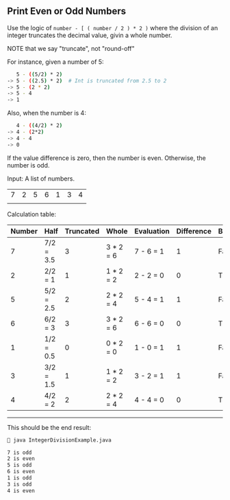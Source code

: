## Print Even or Odd Numbers

Use the logic of `number - [ ( number / 2 ) * 2 )`
where the division of an integer truncates
the decimal value, givin a whole number.

NOTE that we say "truncate", not "round-off" 

For instance, given a number of 5:

```bash
   5 - ((5/2) * 2)
-> 5 - ((2.5) * 2)  # Int is truncated from 2.5 to 2
-> 5 - (2 * 2) 
-> 5 - 4 
-> 1
```

Also, when the number is 4: 

```bash
   4 - ((4/2) * 2)
-> 4 - (2*2) 
-> 4 - 4 
-> 0
```

If the value difference is zero, then the
number is even. Otherwise, the number is odd.

Input: A list of numbers.

|   |   |   |   |   |   |   |
| - | - | - | - | - | - | - |  
| 7 | 2 | 5 | 6 | 1 | 3 | 4 |
|   |   |   |   |   |   |   |

Calculation table:

| Number | Half | Truncated | Whole     | Evaluation | Difference | Boolean | Even/Odd  |
| ------ | ---- | --------- | --------- | ---------- | ---------- | ------- | --------- |
| 7 | 7/2 = 3.5 | 3         | 3 * 2 = 6 | 7 - 6 = 1  | 1          | False   | 7 is odd  |
| 2 | 2/2 = 1   | 1         | 1 * 2 = 2 | 2 - 2 = 0  | 0          | True    | 2 is even |
| 5 | 5/2 = 2.5 | 2         | 2 * 2 = 4 | 5 - 4 = 1  | 1          | False   | 5 is odd  |
| 6 | 6/2 = 3   | 3         | 3 * 2 = 6 | 6 - 6 = 0  | 0          | True    | 6 is even |
| 1 | 1/2 = 0.5 | 0         | 0 * 2 = 0 | 1 - 0 = 1  | 1          | False   | 1 is odd  |
| 3 | 3/2 = 1.5 | 1         | 1 * 2 = 2 | 3 - 2 = 1  | 1          | False   | 3 is odd  |
| 4 | 4/2 = 2   | 2         | 2 * 2 = 4 | 4 - 4 = 0  | 0          | True    | 4 is even |

---

This should be the end result:

```bash
🚀 java IntegerDivisionExample.java 

7 is odd
2 is even
5 is odd
6 is even
1 is odd
3 is odd
4 is even
```